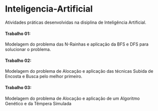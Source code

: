 # Inteligencia-Artificial
Atividades práticas desenvolvidas na disiplina de Inteligência Artificial.

#### Trabalho 01:
Modelagem do problema das N-Rainhas e aplicação da BFS e DFS para solucionar o problema.<br>
#### Trabalho 02:
Modelagem do problema de Alocação e aplicação das técnicas Subida de Encosta e Busca pelo melhor primeiro.<br>
#### Trabalho 03: 
Modelagem do problema de Alocação e aplicação de um Algoritmo Genético e da Têmpera Simulada
